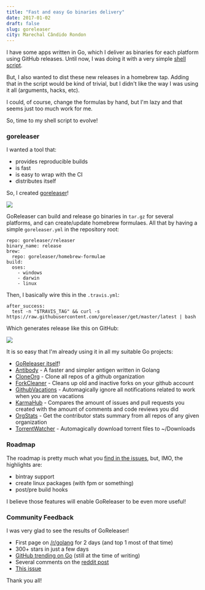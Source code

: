 ```yaml
---
title: "Fast and easy Go binaries delivery"
date: 2017-01-02
draft: false
slug: goreleaser
city: Marechal Cândido Rondon
---
```


I have some apps written in Go, which I deliver as binaries for each platform using GitHub releases. Until now, I was doing it with a very simple [shell script](https://github.com/goreleaser/goreleaser.github.io).

But, I also wanted to dist these new releases in a homebrew tap. Adding that in the script would be kind of trivial, but I didn't like the way I was using it all (arguments, hacks, etc).

I could, of course, change the formulas by hand, but I'm lazy and that seems just too much work for me.

So, time to my shell script to evolve!

### goreleaser

I wanted a tool that:

- provides reproducible builds
- is fast
- is easy to wrap with the CI
- distributes itself

So, I created [goreleaser](https://github.com/goreleaser/releaser)!

![](Untitled-becb9bbe-1ae3-4621-a8a1-2294c27b08fe.png)

GoReleaser can build and release go binaries in `tar.gz` for several platforms, and can create/update homebrew formulaes. All that by having a simple `goreleaser.yml` in the repository root:

```
repo: goreleaser/releaser
binary_name: release
brew:
  repo: goreleaser/homebrew-formulae
build:
  oses:
    - windows
    - darwin
    - linux
```

Then, I basically wire this in the `.travis.yml`:

```
after_success:
  test -n "$TRAVIS_TAG" && curl -s https://raw.githubusercontent.com/goreleaser/get/master/latest | bash
```

Which generates release like this on GitHub:

![](Untitled-1aa214f3-77cd-4895-9424-79f2c1f5cd2d.png)

It is so easy that I'm already using it in all my suitable Go projects:

- [GoReleaser itself](https://github.com/goreleaser/releaser)!
- [Antibody](https://github.com/getantibody/antibody) - A faster and simpler antigen written in Golang
- [CloneOrg](https://github.com/caarlos0/clone-org) - Clone all repos of a github organization
- [ForkCleaner](https://github.com/caarlos0/fork-cleaner) - Cleans up old and inactive forks on your github account
- [GithubVacations](https://github.com/caarlos0/github-vacations) - Automagically ignore all notifications related to work when you are on vacations
- [KarmaHub](https://github.com/caarlos0/karmahub) - Compares the amount of issues and pull requests you created with the amount of comments and code reviews you did
- [OrgStats](https://github.com/caarlos0/org-stats) - Get the contributor stats summary from all repos of any given organization
- [TorrentWatcher](https://github.com/caarlos0/twatcher) - Automagically download torrent files to ~/Downloads

### Roadmap

The roadmap is pretty much what you [find in the issues](https://github.com/goreleaser/releaser/issues), but, IMO, the highlights are:

- bintray support
- create linux packages (with fpm or something)
- post/pre build hooks

I believe those features will enable GoReleaser to be even more useful!

### Community Feedback

I was very glad to see the results of GoReleaser!

- First page on [/r/golang](https://www.reddit.com/r/golang/) for 2 days (and top 1 most of that time)
- 300+ stars in just a few days
- [GitHub trending on Go](https://github.com/trending/go) (still at the time of writing)
- Several comments on the [reddit post](https://www.reddit.com/r/golang/comments/5l3i9b/deliver_go_binaries_as_fast_and_easy_as_possible/)
- [This issue](https://github.com/goreleaser/releaser/issues/26)

Thank you all!